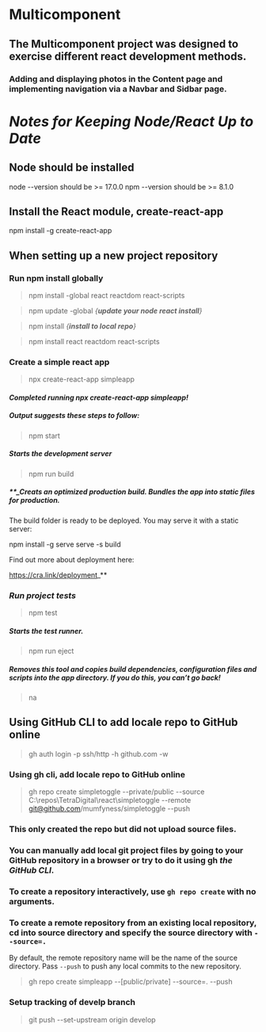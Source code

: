# Multicomponent 
## The Multicomponent project was designed to exercise different react development methods.
### Adding and displaying photos in the Content page and implementing navigation via a Navbar and Sidbar page.

# _Notes for Keeping Node/React Up to Date_

## Node should be installed

node --version should be >= 17.0.0
npm --version should be >= 8.1.0

## Install the React module, create-react-app

npm install -g create-react-app

## When setting up a new project repository 
### **Run npm install globally**
>npm install -global react reactdom react-scripts

>npm update -global  _{**update your node react install**}_

>npm install _{**install to local repo**}_

>npm install react reactdom react-scripts

### **Create a simple react app**
>npx create-react-app simpleapp

#### **_Completed running npx create-react-app simpleapp!_**

##### _Output suggests these steps to follow:_

>  npm start

##### **_Starts the development server_**

> npm run build

##### **_Creats an optimized production build. Bundles the app into static files for production.
The build folder is ready to be deployed.
You may serve it with a static server:

  npm install -g serve
  serve -s build

Find out more about deployment here:

  https://cra.link/deployment_**

### **_Run project tests_**

>  npm test

##### **_Starts the test runner._**

> npm run eject

##### **_Removes this tool and copies build dependencies, configuration files and scripts into the app directory. If you do this, you can’t go back!_**

> na

## **Using GitHub CLI to add locale repo to GitHub online**
> gh auth login -p ssh/http -h github.com -w

### **Using gh cli, add locale repo to GitHub online**

> gh repo create simpletoggle --private/public --source C:\repos\TetraDigital\react\simpletoggle --remote git@github.com/mumfyness/simpletoggle --push

### **This only created the repo but did not upload source files.** 

### You can manually add local git project files by going to your GitHub repository in a browser or try to do it using gh **_the GitHub CLI_**.

### To create a repository interactively, use `gh repo create` with no arguments.

### To create a remote repository from an existing local repository, cd into source directory and specify the source directory with `--source=.`
By default, the remote repository name will be the name of the source directory.
Pass `--push` to push any local commits to the new repository.

> gh repo create simpleapp --[public/private] --source=. --push

### Setup tracking of develp branch

> git push --set-upstream origin develop
